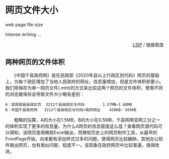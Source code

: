 网页文件大小 
==================
web page file size


Intense writing ...


<div align="right"><a href="." title="大规模集成网页">LSIP</a> / 链接密度</div>



两种网页的文件体积
-----------------

　　《中国千县政府网》是在民政部《2020年县以上行政区划代码》网页的基础上，为每个政区增加了当地人民政府的网址，信息量增加，但是文件体积却更小。我们用保存为单一网页文件(.mht)的方式来比较这两个网页的文件体积，使用不同的浏览器保存会导致文件大小略有差别：

	A：民政部县级政区页	3212个县级政区与代码		1.57MB~1.68MB
	B：中国千县政府网	3212个县级政区与代码+政府网址	 450KB~ 565KB

　　粗略的估算，A的大小在1.5MB，B的大小在0.5MB，千县网用官网三分之一的体积实现了更多的信息量。为什么A网页的信息密度这么低？查看网页源代码可以得知，该网页是用微软Excel输出，而微软历史上的网页制作工具，从最早的FrontPage开始，向来都有添加样式过多的问题，使得网页比较臃肿。其他办公软件输出网页，也有类似问题，程度不一。该现象在政府网页中比较普遍，值得改进。
　　